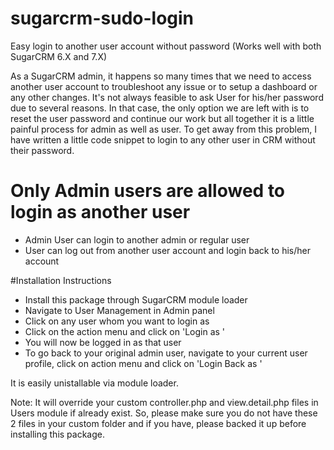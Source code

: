 # sugarcrm-sudo-login
Easy login to another user account without password (Works well with both SugarCRM 6.X and 7.X)

As a SugarCRM admin, it happens so many times that we need to access another user account to troubleshoot any issue or to setup a dashboard or any other changes.
It's not always feasible to ask User for his/her password due to several reasons. In that case, the only option we are left with is to reset the user password and continue our work but all together it is a little painful process for admin as well as user.
To get away from this problem, I have written a little code snippet to login to any other user in CRM without their password.

# Only Admin users are allowed to login as another user
- Admin User can login to another admin or regular user
- User can log out from another user account and login back to his/her account

#Installation Instructions
- Install this package through SugarCRM module loader
- Navigate to User Management in Admin panel
- Click on any user whom you want to login as
- Click on the action menu and click on 'Login as '
- You will now be logged in as that user
- To go back to your original admin user, navigate to your current user profile, click on action menu and click on 'Login Back as '

It is easily unistallable via module loader.

Note: It will override your custom controller.php and view.detail.php files in Users module if already exist. So, please make sure you do not have these 2 files in your custom folder and if you have, please backed it up before installing this package.
